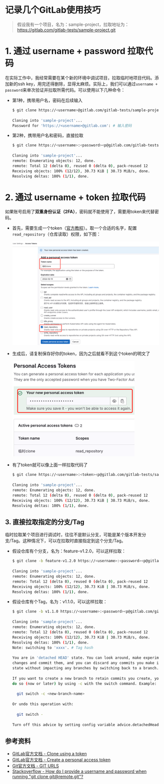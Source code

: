 # 记录几个GitLab使用技巧


> 假设我有一个项目，名为：sample-project，拉取地址为：https://gitlab.com/gitlab-tests/sample-project.git


# 1. 通过 username + password 拉取代码

在实际工作中，我经常需要在某个新的环境中调试项目，拉取临时地项目代码。添加新的ssh key，用完还得删除，显得太麻烦。实际上，我们可以通过`username + password`来单次验证并拉取所需代码。可以使用以下几种命令：

- 第1种，携带用户名，密码在后续输入

  ```bash
  $ git clone https://<username>@gitlab.com/gitlab-tests/sample-project.git

  Cloning into 'sample-project'...
  Password for 'https://<username>@gitlab.com': # 输入密码
  ```
- 第2种，携带用户名和密码，直接拉取

  ```bash
  $ git clone https://<username>:<password><p@gitlab.com/gitlab-tests/sample-project.git

  Cloning into 'sample-project'...
  remote: Enumerating objects: 12, done.
  remote: Total 12 (delta 0), reused 0 (delta 0), pack-reused 12
  Receiving objects: 100% (12/12), 30.73 KiB | 30.73 MiB/s, done.
  Resolving deltas: 100% (1/1), done.
  ```

# 2. 通过 username + token 拉取代码

如果账号启用了**双重身份认证（2FA）**，密码就不能使用了，需要用token来代替密码。

- 首先，需要生成一个token（[官方教程](https://docs.gitlab.com/ee/user/profile/personal_access_tokens.html#create-a-personal-access-token)）。取一个合适的名字，配置`read_repository`（仓库读取）权限，如下图：

  <img src="create-token.png" width="500" alt="生成token" />
- 生成后，请复制保存好你的token，因为之后就看不到这个token的明文了

  <img src="copy-token.png" width="400" alt="生成token" />

- 有了token就可以像上面一样拉取代码了
  ```bash
  $ git clone https://<username>:<token><p@gitlab.com/gitlab-tests/sample-project.git

  Cloning into 'sample-project'...
  remote: Enumerating objects: 12, done.
  remote: Total 12 (delta 0), reused 0 (delta 0), pack-reused 12
  Receiving objects: 100% (12/12), 30.73 KiB | 30.73 MiB/s, done.
  Resolving deltas: 100% (1/1), done.
  ```
## 3. 直接拉取指定的分支/Tag

临时拉取某个项目进行调试时，往往不是默认分支，可能是某个版本开发分支/Tag。这种情况下，可以在拉取时直接指定到这个分支/Tag。

- 假设仓库有个分支，名为：feature-v1.2.0，可以这样拉取：
  ```bash
  $ git clone -b feature-v1.2.0 https://<username>:<password><p@gitlab.com/gitlab-tests/sample-project.git

  Cloning into 'sample-project'...
  remote: Enumerating objects: 12, done.
  remote: Total 12 (delta 0), reused 0 (delta 0), pack-reused 12
  Receiving objects: 100% (12/12), 30.73 KiB | 30.73 MiB/s, done.
  Resolving deltas: 100% (1/1), done.
  ```

- 假设仓库有个Tag，名为：v1.1.0，可以这样拉取：
  ```bash
  $ git clone -b v1.1.0 https://<username>:<password><p@gitlab.com/gitlab-tests/sample-project.git

  Cloning into 'sample-project'...
  remote: Enumerating objects: 12, done.
  remote: Total 12 (delta 0), reused 0 (delta 0), pack-reused 12
  Receiving objects: 100% (12/12), 30.73 KiB | 30.73 MiB/s, done.
  Resolving deltas: 100% (1/1), done.
  Note: switching to 'xxxx'. # Tag hash

  You are in 'detached HEAD' state. You can look around, make experimental
  changes and commit them, and you can discard any commits you make in this
  state without impacting any branches by switching back to a branch.

  If you want to create a new branch to retain commits you create, you may
  do so (now or later) by using -c with the switch command. Example:

    git switch -c <new-branch-name>

  Or undo this operation with:

    git switch -

  Turn off this advice by setting config variable advice.detachedHead to false
  ```

## 参考资料

- [GitLab官方文档 - Clone using a token](https://docs.gitlab.com/ee/gitlab-basics/start-using-git.html#clone-using-a-token)  
- [GitLab官方文档 - Create a personal access token](https://docs.gitlab.com/ee/user/profile/personal_access_tokens.html#create-a-personal-access-token)
- [Git官方文档 - GIT URLS](https://git-scm.com/docs/git-clone#_git_urls)
- [Stackoverflow - How do I provide a username and password when running "git clone git@remote.git"?](https://stackoverflow.com/questions/10054318/how-do-i-provide-a-username-and-password-when-running-git-clone-gitremote-git)